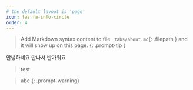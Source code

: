 ```yaml
---
# the default layout is 'page'
icon: fas fa-info-circle
order: 4
---
```


> Add Markdown syntax content to file `_tabs/about.md`{: .filepath } and it will show up on this page.
{: .prompt-tip }

안녕하세요 만나서 반가워요 

> test

> abc
{: .prompt-warning}